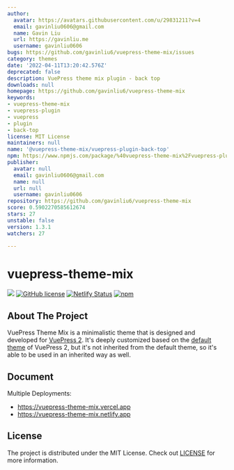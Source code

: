 ```yaml
---
author:
  avatar: https://avatars.githubusercontent.com/u/29831211?v=4
  email: gavinliu0606@gmail.com
  name: Gavin Liu
  url: https://gavinliu.me
  username: gavinliu0606
bugs: https://github.com/gavinliu6/vuepress-theme-mix/issues
category: themes
date: '2022-04-11T13:20:42.576Z'
deprecated: false
description: VuePress theme mix plugin - back top
downloads: null
homepage: https://github.com/gavinliu6/vuepress-theme-mix
keywords:
- vuepress-theme-mix
- vuepress-plugin
- vuepress
- plugin
- back-top
license: MIT License
maintainers: null
name: '@vuepress-theme-mix/vuepress-plugin-back-top'
npm: https://www.npmjs.com/package/%40vuepress-theme-mix%2Fvuepress-plugin-back-top
publisher:
  avatar: null
  email: gavinliu0606@gmail.com
  name: null
  url: null
  username: gavinliu0606
repository: https://github.com/gavinliu6/vuepress-theme-mix
score: 0.5902270585612674
stars: 27
unstable: false
version: 1.3.1
watchers: 27

---
```


# vuepress-theme-mix

[![](https://img.shields.io/badge/vuepress-next-blue)](https://v2.vuepress.vuejs.org)
[![GitHub license](https://img.shields.io/github/license/gavinliu6/vuepress-theme-mix)](https://github.com/gavinliu6/vuepress-theme-mix)
[![Netlify Status](https://api.netlify.com/api/v1/badges/1c7f6ca5-685b-463c-ab12-66b4d89c2eb7/deploy-status)](https://app.netlify.com/sites/vuepress-theme-mix/deploys)
[![npm](https://img.shields.io/npm/dt/vuepress-theme-mix)](https://www.npmjs.com/package/vuepress-theme-mix)

## About The Project

VuePress Theme Mix is a minimalistic theme that is designed and developed for [VuePress 2](https://v2.vuepress.vuejs.org/). It's deeply customized based on the [default theme](https://github.com/vuepress/vuepress-next/tree/main/packages/@vuepress/theme-default) of VuePress 2, but it's not inherited from the default theme, so it's able to be used in an inherited way as well.

## Document

Multiple Deployments:

- https://vuepress-theme-mix.vercel.app
- https://vuepress-theme-mix.netlify.app

## License

The project is distributed under the MIT License. Check out [LICENSE](https://github.com/vuepress/vuepress-theme-mix/blob/main/LICENSE) for more information.
